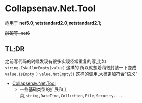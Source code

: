 # Collapsenav.Net.Tool

适用于 **net5.0;netstandard2.0;netstandard2.1;**

~~敲碗等 .net6~~

## TL;DR

之前写代码的时候发现有很多实现经常重复的写,比如 `string.IsNullOrEmpty(value)` 这样的
所以就想着稍微封装一下变成 `value.IsEmpty()` `value.NotEmpty()` 这样的调用,大概更加符合"语义"

* [Collapsenav.Net.Tool](./Collapsenav.Net.Tool/Readme.md#collectiontool)
  * 一些基础类型的扩展和工具,`string,DateTime,Collection,File,Security....`
